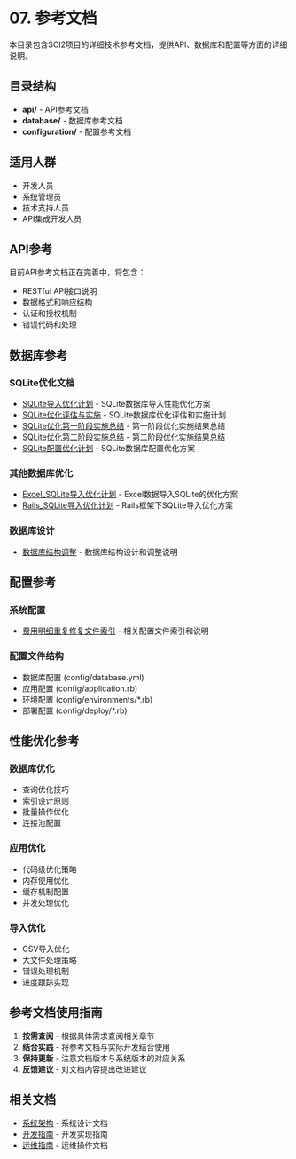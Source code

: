 # 07. 参考文档

本目录包含SCI2项目的详细技术参考文档，提供API、数据库和配置等方面的详细说明。

## 目录结构

- **api/** - API参考文档
- **database/** - 数据库参考文档
- **configuration/** - 配置参考文档

## 适用人群

- 开发人员
- 系统管理员
- 技术支持人员
- API集成开发人员

## API参考

目前API参考文档正在完善中，将包含：
- RESTful API接口说明
- 数据格式和响应结构
- 认证和授权机制
- 错误代码和处理

## 数据库参考

### SQLite优化文档
- [SQLite导入优化计划](database/SQLite导入优化计划.md) - SQLite数据库导入性能优化方案
- [SQLite优化评估与实施](database/SQLite优化评估与实施.md) - SQLite数据库优化评估和实施计划
- [SQLite优化第一阶段实施总结](database/SQLite优化第一阶段实施总结.md) - 第一阶段优化实施结果总结
- [SQLite优化第二阶段实施总结](database/SQLite优化第二阶段实施总结.md) - 第二阶段优化实施结果总结
- [SQLite配置优化计划](database/SQLite配置优化计划.md) - SQLite数据库配置优化方案

### 其他数据库优化
- [Excel_SQLite导入优化计划](database/Excel_SQLite导入优化计划.md) - Excel数据导入SQLite的优化方案
- [Rails_SQLite导入优化计划](database/Rails_SQLite导入优化计划.md) - Rails框架下SQLite导入优化方案

### 数据库设计
- [数据库结构调整](../02-architecture/database/数据库结构调整.md) - 数据库结构设计和调整说明

## 配置参考

### 系统配置
- [费用明细重复修复文件索引](configuration/费用明细重复修复文件索引.md) - 相关配置文件索引和说明

### 配置文件结构
- 数据库配置 (config/database.yml)
- 应用配置 (config/application.rb)
- 环境配置 (config/environments/*.rb)
- 部署配置 (config/deploy/*.rb)

## 性能优化参考

### 数据库优化
- 查询优化技巧
- 索引设计原则
- 批量操作优化
- 连接池配置

### 应用优化
- 代码级优化策略
- 内存使用优化
- 缓存机制配置
- 并发处理优化

### 导入优化
- CSV导入优化
- 大文件处理策略
- 错误处理机制
- 进度跟踪实现

## 参考文档使用指南

1. **按需查阅** - 根据具体需求查阅相关章节
2. **结合实践** - 将参考文档与实际开发结合使用
3. **保持更新** - 注意文档版本与系统版本的对应关系
4. **反馈建议** - 对文档内容提出改进建议

## 相关文档

- [系统架构](../02-architecture/) - 系统设计文档
- [开发指南](../03-development/) - 开发实现指南
- [运维指南](../05-operations/) - 运维操作文档